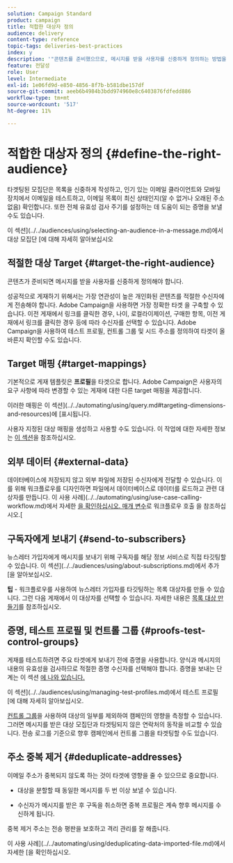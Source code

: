 ```yaml
---
solution: Campaign Standard
product: campaign
title: 적합한 대상자 정의
audience: delivery
content-type: reference
topic-tags: deliveries-best-practices
index: y
description: '"콘텐츠를 준비했으므로, 메시지를 받을 사용자를 신중하게 정의하는 방법을 알아봅니다."'
feature: 전달성
role: User
level: Intermediate
exl-id: 1e06fd9d-e850-4856-8f7b-b581dbe157df
source-git-commit: aeeb6b4984b3bdd974960e8c6403876fdfedd886
workflow-type: tm+mt
source-wordcount: '517'
ht-degree: 11%

---
```


# 적합한 대상자 정의 {#define-the-right-audience}

타겟팅된 모집단은 목록을 신중하게 작성하고, 인기 있는 이메일 클라이언트와 모바일 장치에서 이메일을 테스트하고, 이메일 목록이 최신 상태인지(알 수 없거나 오래된 주소 없음) 확인합니다. 또한 전체 유효성 검사 주기를 설정하는 데 도움이 되는 증명을 보낼 수도 있습니다.

이 섹션](../../audiences/using/selecting-an-audience-in-a-message.md)에서 대상 모집단 [에 대해 자세히 알아보십시오

## 적절한 대상 Target {#target-the-right-audience}

콘텐츠가 준비되면 메시지를 받을 사용자를 신중하게 정의해야 합니다.

성공적으로 게재하기 위해서는 가장 연관성이 높은 개인화된 콘텐츠를 적절한 수신자에게 전송해야 합니다. Adobe Campaign을 사용하면 가장 정확한 타겟 을 구축할 수 있습니다. 이전 게재에서 링크를 클릭한 경우, 나이, 로컬라이제이션, 구매한 항목, 이전 게재에서 링크를 클릭한 경우 등에 따라 수신자를 선택할 수 있습니다. Adobe Campaign을 사용하여 테스트 프로필, 컨트롤 그룹 및 시드 주소를 정의하여 타겟이 올바른지 확인할 수도 있습니다.

## Target 매핑 {#target-mappings}

기본적으로 게재 템플릿은 **프로필**&#x200B;을 타겟으로 합니다. Adobe Campaign은 사용자의 요구 사항에 따라 변경할 수 있는 게재에 대한 다른 target 매핑을 제공합니다.

이러한 매핑은 이 섹션](../../automating/using/query.md#targeting-dimensions-and-resources)에 [표시됩니다.

사용자 지정된 대상 매핑을 생성하고 사용할 수도 있습니다. 이 작업에 대한 자세한 정보는 [이 섹션](../../administration/using/target-mappings-in-campaign.md)을 참조하십시오.

## 외부 데이터 {#external-data}

데이터베이스에 저장되지 않고 외부 파일에 저장된 수신자에게 전달할 수 있습니다. 이를 위해 워크플로우를 디자인하면 파일에서 데이터베이스로 데이터를 로드하고 관련 대상자를 만듭니다.  이 사용 사례](../../automating/using/use-case-calling-workflow.md)에서 자세한 [을 확인하십시오. 매개 변수](../../automating/using/calling-a-workflow-with-external-parameters.md)로 워크플로우 호출 을 참조하십시오.[

## 구독자에게 보내기 {#send-to-subscribers}

뉴스레터 가입자에게 메시지를 보내기 위해 구독자를 해당 정보 서비스로 직접 타깃팅할 수 있습니다. 이 섹션](../../audiences/using/about-subscriptions.md)에서 추가 [을 알아보십시오.

**팁**  - 워크플로우를 사용하여 뉴스레터 가입자를 타깃팅하는 목록 대상자를 만들 수 있습니다. 그런 다음 게재에서 이 대상자를 선택할 수 있습니다. 자세한 내용은 [목록 대상 만들기](../../audiences/using/creating-audiences.md#creating-list-audiences)를 참조하십시오.

## 증명, 테스트 프로필 및 컨트롤 그룹 {#proofs-test-control-groups}

게재를 테스트하려면 주요 타겟에게 보내기 전에 증명을 사용합니다.
양식과 메시지의 내용의 유효성을 검사하므로 적절한 증명 수신자를 선택해야 합니다. 증명을 보내는 단계는 이 섹션 [에 나와 있습니다.](../../sending/using/sending-proofs.md)

이 섹션](../../audiences/using/managing-test-profiles.md)에서 테스트 프로필 [에 대해 자세히 알아보십시오.

[컨트롤 그룹](../../sending/using/control-group.md)을 사용하여 대상의 일부를 제외하여 캠페인의 영향을 측정할 수 있습니다. 그러면 메시지를 받은 대상 모집단과 타겟팅되지 않은 연락처의 동작을 비교할 수 있습니다. 전송 로그를 기준으로 향후 캠페인에서 컨트롤 그룹을 타겟팅할 수도 있습니다.

## 주소 중복 제거 {#deduplicate-addresses}

이메일 주소가 중복되지 않도록 하는 것이 타겟에 영향을 줄 수 있으므로 중요합니다.

* 대상을 분할할 때 동일한 메시지를 두 번 이상 보낼 수 있습니다.

* 수신자가 메시지를 받은 후 구독을 취소하면 중복 프로필은 계속 향후 메시지를 수신하게 됩니다.

중복 제거 주소는 전송 평판을 보호하고 격리 관리를 잘 해줍니다.

이 사용 사례](../../automating/using/deduplicating-data-imported-file.md)에서 자세한 [을 확인하십시오.
